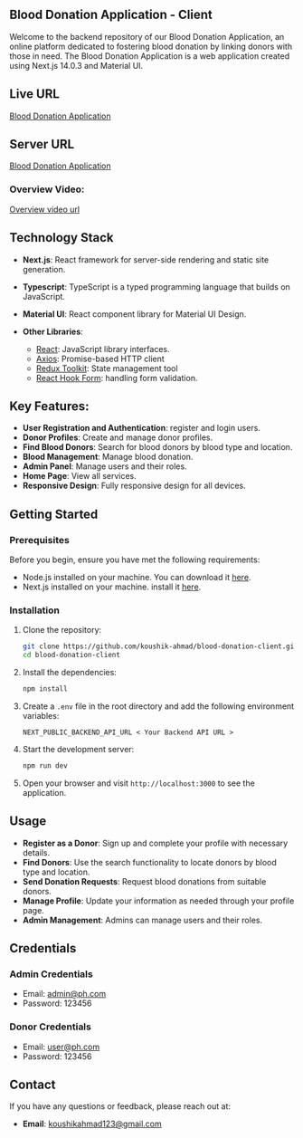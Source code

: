 ## Blood Donation Application - Client

Welcome to the backend repository of our Blood Donation Application, an online platform dedicated to fostering blood donation by linking donors with those in need. The Blood Donation Application is a web application created using Next.js 14.0.3 and Material UI.

## Live URL

[Blood Donation Application](https://blood-donation-client-lemon.vercel.app/)

## Server URL

[Blood Donation Application](https://blood-donation-server-phi.vercel.app/)

### Overview Video:

[Overview video url]()

## Technology Stack

- **Next.js**: React framework for server-side rendering and static site generation.
- **Typescript**: TypeScript is a typed programming language that builds on JavaScript.
- **Material UI**: React component library for Material UI Design.

- **Other Libraries**:
  - [React](https://reactjs.org/): JavaScript library interfaces.
  - [Axios](https://axios-http.com/): Promise-based HTTP client
  - [Redux Toolkit](https://redux-toolkit.js.org/): State management tool
  - [React Hook Form](https://react-hook-form.com/): handling form validation.

## Key Features:

- **User Registration and Authentication**: register and login users.
- **Donor Profiles**: Create and manage donor profiles.
- **Find Blood Donors**: Search for blood donors by blood type and location.
- **Blood Management**: Manage blood donation.
- **Admin Panel**: Manage users and their roles.
- **Home Page**: View all services.
- **Responsive Design**: Fully responsive design for all devices.

## Getting Started

### Prerequisites

Before you begin, ensure you have met the following requirements:

- Node.js installed on your machine. You can download it [here](https://nodejs.org/).
- Next.js installed on your machine. install it [here](https://nextjs.org/).

### Installation

1. Clone the repository:

   ```bash
   git clone https://github.com/koushik-ahmad/blood-donation-client.git
   cd blood-donation-client
   ```

2. Install the dependencies:

   ```bash
   npm install
   ```

3. Create a `.env` file in the root directory and add the following environment variables:

   ```env
   NEXT_PUBLIC_BACKEND_API_URL < Your Backend API URL >
   ```

4. Start the development server:

   ```bash
   npm run dev
   ```

5. Open your browser and visit `http://localhost:3000` to see the application.

## Usage

- **Register as a Donor**: Sign up and complete your profile with necessary details.
- **Find Donors**: Use the search functionality to locate donors by blood type and location.
- **Send Donation Requests**: Request blood donations from suitable donors.
- **Manage Profile**: Update your information as needed through your profile page.
- **Admin Management**: Admins can manage users and their roles.

## Credentials

### Admin Credentials

- Email: admin@ph.com
- Password: 123456

### Donor Credentials

- Email: user@ph.com
- Password: 123456

## Contact

If you have any questions or feedback, please reach out at:

- **Email**: [koushikahmad123@gmail.com](mailto:koushikahmad123@gmail.com)
